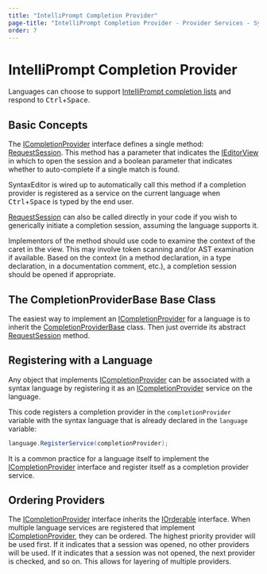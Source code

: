 ```yaml
---
title: "IntelliPrompt Completion Provider"
page-title: "IntelliPrompt Completion Provider - Provider Services - SyntaxEditor Language Creation Guide"
order: 7
---
```

# IntelliPrompt Completion Provider

Languages can choose to support [IntelliPrompt completion lists](../../user-interface/intelliprompt/completion-list.md) and respond to <kbd>Ctrl</kbd>+<kbd>Space</kbd>.

## Basic Concepts

The [ICompletionProvider](xref:@ActiproUIRoot.Controls.SyntaxEditor.IntelliPrompt.ICompletionProvider) interface defines a single method: [RequestSession](xref:@ActiproUIRoot.Controls.SyntaxEditor.IntelliPrompt.ICompletionProvider.RequestSession*).  This method has a parameter that indicates the [IEditorView](xref:@ActiproUIRoot.Controls.SyntaxEditor.IEditorView) in which to open the session and a boolean parameter that indicates whether to auto-complete if a single match is found.

SyntaxEditor is wired up to automatically call this method if a completion provider is registered as a service on the current language when <kbd>Ctrl</kbd>+<kbd>Space</kbd> is typed by the end user.

[RequestSession](xref:@ActiproUIRoot.Controls.SyntaxEditor.IntelliPrompt.ICompletionProvider.RequestSession*) can also be called directly in your code if you wish to generically initiate a completion session, assuming the language supports it.

Implementors of the method should use code to examine the context of the caret in the view.  This may involve token scanning and/or AST examination if available.  Based on the context (in a method declaration, in a type declaration, in a documentation comment, etc.), a completion session should be opened if appropriate.

## The CompletionProviderBase Base Class

The easiest way to implement an [ICompletionProvider](xref:@ActiproUIRoot.Controls.SyntaxEditor.IntelliPrompt.ICompletionProvider) for a language is to inherit the [CompletionProviderBase](xref:@ActiproUIRoot.Controls.SyntaxEditor.IntelliPrompt.Implementation.CompletionProviderBase) class.  Then just override its abstract [RequestSession](xref:@ActiproUIRoot.Controls.SyntaxEditor.IntelliPrompt.Implementation.CompletionProviderBase.RequestSession*) method.

## Registering with a Language

Any object that implements [ICompletionProvider](xref:@ActiproUIRoot.Controls.SyntaxEditor.IntelliPrompt.ICompletionProvider) can be associated with a syntax language by registering it as an [ICompletionProvider](xref:@ActiproUIRoot.Controls.SyntaxEditor.IntelliPrompt.ICompletionProvider) service on the language.

This code registers a completion provider in the `completionProvider` variable with the syntax language that is already declared in the `language` variable:

```csharp
language.RegisterService(completionProvider);
```

It is a common practice for a language itself to implement the [ICompletionProvider](xref:@ActiproUIRoot.Controls.SyntaxEditor.IntelliPrompt.ICompletionProvider) interface and register itself as a completion provider service.

## Ordering Providers

The [ICompletionProvider](xref:@ActiproUIRoot.Controls.SyntaxEditor.IntelliPrompt.ICompletionProvider) interface inherits the [IOrderable](xref:ActiproSoftware.Text.Utility.IOrderable) interface.  When multiple language services are registered that implement [ICompletionProvider](xref:@ActiproUIRoot.Controls.SyntaxEditor.IntelliPrompt.ICompletionProvider), they can be ordered.  The highest priority provider will be used first.  If it indicates that a session was opened, no other providers will be used.  If it indicates that a session was not opened, the next provider is checked, and so on.  This allows for layering of multiple providers.
